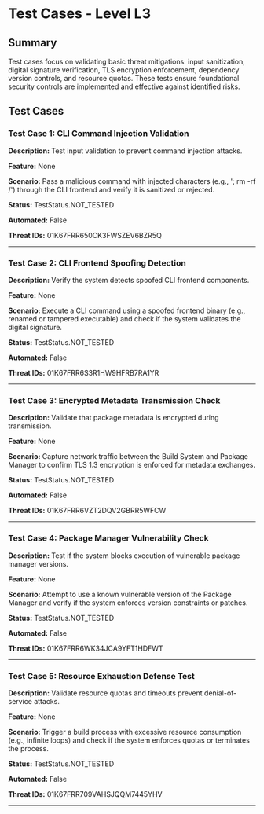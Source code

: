 # Test Cases - Level L3

## Summary

Test cases focus on validating basic threat mitigations: input sanitization, digital signature verification, TLS encryption enforcement, dependency version controls, and resource quotas. These tests ensure foundational security controls are implemented and effective against identified risks.

## Test Cases

### Test Case 1: CLI Command Injection Validation

**Description:** Test input validation to prevent command injection attacks.

**Feature:** None

**Scenario:** Pass a malicious command with injected characters (e.g., '; rm -rf /') through the CLI frontend and verify it is sanitized or rejected.

**Status:** TestStatus.NOT_TESTED

**Automated:** False

**Threat IDs:** 01K67FRR650CK3FWSZEV6BZR5Q

---

### Test Case 2: CLI Frontend Spoofing Detection

**Description:** Verify the system detects spoofed CLI frontend components.

**Feature:** None

**Scenario:** Execute a CLI command using a spoofed frontend binary (e.g., renamed or tampered executable) and check if the system validates the digital signature.

**Status:** TestStatus.NOT_TESTED

**Automated:** False

**Threat IDs:** 01K67FRR6S3R1HW9HFRB7RA1YR

---

### Test Case 3: Encrypted Metadata Transmission Check

**Description:** Validate that package metadata is encrypted during transmission.

**Feature:** None

**Scenario:** Capture network traffic between the Build System and Package Manager to confirm TLS 1.3 encryption is enforced for metadata exchanges.

**Status:** TestStatus.NOT_TESTED

**Automated:** False

**Threat IDs:** 01K67FRR6VZT2DQV2GBRR5WFCW

---

### Test Case 4: Package Manager Vulnerability Check

**Description:** Test if the system blocks execution of vulnerable package manager versions.

**Feature:** None

**Scenario:** Attempt to use a known vulnerable version of the Package Manager and verify if the system enforces version constraints or patches.

**Status:** TestStatus.NOT_TESTED

**Automated:** False

**Threat IDs:** 01K67FRR6WK34JCA9YFT1HDFWT

---

### Test Case 5: Resource Exhaustion Defense Test

**Description:** Validate resource quotas and timeouts prevent denial-of-service attacks.

**Feature:** None

**Scenario:** Trigger a build process with excessive resource consumption (e.g., infinite loops) and check if the system enforces quotas or terminates the process.

**Status:** TestStatus.NOT_TESTED

**Automated:** False

**Threat IDs:** 01K67FRR709VAHSJQQM7445YHV

---

